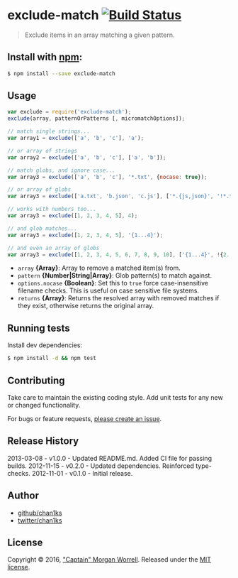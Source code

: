 # exclude-match [![Build Status](https://travis-ci.org/chan1ks/exclude-match.svg?branch=master)](https://travis-ci.org/chan1ks/exclude-match)

> Exclude items in an array matching a given pattern.

## Install with [npm](npmjs.org):

```sh
$ npm install --save exclude-match
```

## Usage

```js
var exclude = require('exclude-match');
exclude(array, patternOrPatterns [, micromatchOptions]);

// match single strings...
var array1 = exclude(['a', 'b', 'c'], 'a');

// or array of strings
var array2 = exclude(['a', 'b', 'c'], ['a', 'b']);

// match globs, and ignore case...
var array3 = exclude(['a', 'b', 'c'], '*.txt', {nocase: true});

// or array of globs
var array3 = exclude(['a.txt', 'b.json', 'c.js'], ['*.{js,json}', '!*.txt']);

// works with numbers too...
var array3 = exclude([1, 2, 3, 4, 5], 4);

// and glob matches...
var array3 = exclude([1, 2, 3, 4, 5], '{1...4}');

// and even an array of globs
var array3 = exclude([1, 2, 3, 4, 5, 6, 7, 8, 9, 10], ['{1...4}', !{2..3}]);
```

* `array` **{Array}**: Array to remove a matched item(s) from.
* `pattern` **{Number|String|Array}**: Glob pattern(s) to match against.
* `options.nocase` **{Boolean}**: Set this to `true` force case-insensitive filename checks. This is useful on case sensitive file systems.
* `returns` **{Array}**: Returns the resolved array with removed matches if they exist, otherwise returns the original array.

## Running tests

Install dev dependencies:

```sh
$ npm install -d && npm test
```

## Contributing

Take care to maintain the existing coding style. Add unit tests for any new or changed functionality.

For bugs or feature requests, [please create an issue](https://github.com/chan1ks/exclude/issues).

## Release History

2013-03-08 - v1.0.0 - Updated README.md. Added CI file for passing builds.
2012-11-15 - v0.2.0 - Updated dependencies. Reinforced type-checks.
2012-11-01 - v0.1.0 - Initial release.

## Author
 
+ [github/chan1ks](https://github.com/chan1ks)
+ [twitter/chan1ks](http://twitter.com/chan1ks)

## License

Copyright © 2016, ["Captain" Morgan Worrell](https://github.com/chan1ks).
Released under the [MIT license](https://github.com/chan1ks/exclude-match/blob/master/LICENSE).

[micromatch]: http://github.com/jonschlinkert/micromatch